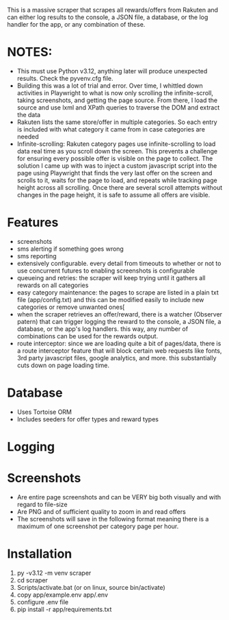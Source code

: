 This is a massive scraper that scrapes all rewards/offers from Rakuten and can either log results to the console, a JSON file, a database, or the log handler for the app, or any combination of these.

# NOTES:
- This must use Python v3.12, anything later will produce unexpected results. Check the pyvenv.cfg file.
- Building this was a lot of trial and error. Over time, I whittled down activities in Playwright to what is now only scrolling the infinite-scroll, taking screenshots, and getting the page source. From there, I load the source and use lxml and XPath queries to traverse the DOM and extract the data
- Rakuten lists the same store/offer in multiple categories. So each entry is included with what category it came from in case categories are needed
- Infinite-scrolling: Rakuten category pages use infinite-scrolling to load data real time as you scroll down the screen. This prevents a challenge for ensuring every possible offer is visible on the page to collect. The solution I came up with was to inject a custom javascript script into the page using Playwright that finds the very last offer on the screen and scrolls to it, waits for the page to load, and repeats while tracking page height across all scrolling. Once there are several scroll attempts without changes in the page height, it is safe to assume all offers are visible.

# Features
- screenshots
- sms alerting if something goes wrong
- sms reporting
- extensively configurable. every detail from timeouts to whether or not to use concurrent futures to enabling screenshots is configurable
- queueing and retries: the scraper will keep trying until it gathers all rewards on all categories
- easy category maintenance: the pages to scrape are listed in a plain txt file (app/config.txt) and this can be modified easily to include new categories or remove unwanted ones[
- when the scraper retrieves an offer/reward, there is a watcher (Observer patern) that can trigger logging the reward to the console, a JSON file, a database, or the app's log handlers. this way, any number of combinations can be used for the rewards output.
- route interceptor: since we are loading quite a bit of pages/data, there is a route interceptor feature that will block certain web requests like fonts, 3rd party javascript files, google analytics, and more. this substantially cuts down on page loading time.

# Database
- Uses Tortoise ORM
- Includes seeders for offer types and reward types

# Logging

# Screenshots
- Are entire page screenshots and can be VERY big both visually and with regard to file-size
- Are PNG and of sufficient quality to zoom in and read offers
- The screenshots will save in the following format meaning there is a maximum of one screenshot per category page per hour.


# Installation
1) py -v3.12 -m venv scraper
2) cd scraper
3) Scripts/activate.bat (or on linux, source bin/activate)
4) copy app/example.env app/.env
5) configure .env file
6) pip install -r app/requirements.txt